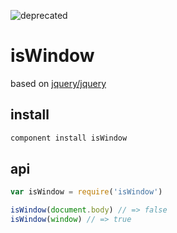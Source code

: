 ![deprecated](https://img.shields.io/badge/status-deprecated-red.svg?style=plastic)

# isWindow

based on [jquery/jquery](https://github.com/jquery/jquery/blob/a5037cb9e3851b171b49f6d717fb40e59aa344c2/src/core.js#L226-L228)

## install

```bash
component install isWindow
```

## api

```js
var isWindow = require('isWindow')

isWindow(document.body) // => false
isWindow(window) // => true
```

